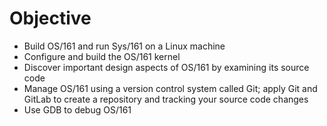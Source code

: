 # Objective
* Build OS/161 and run Sys/161 on a Linux machine
* Configure and build the OS/161 kernel
* Discover important design aspects of OS/161 by examining its source code
* Manage OS/161 using a version control system called Git; apply Git and GitLab to create a repository and tracking your source code changes
* Use GDB to debug OS/161

